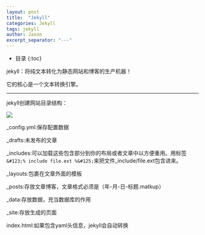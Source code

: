 ```yaml
---
layout: post
title:  "Jekyll"
categories: Jekyll
tags: jekyll
author: Jason
excerpt_separator: "---"
---
```


* 目录
{:toc}

jekyll：将纯文本转化为静态网站和博客的生产机器！

它的核心是一个文本转换引擎。

---

jekyll创建网站目录结构：

![](http://note.youdao.com/yws/public/resource/d4e6c240c6bd1ed470804af218545780/xmlnote/681A1DD463414C8DB2AD07EDDEA973EC/2737)

_config.yml:保存配置数据

_drafts:未发布的文章

_includes:可以加载这些包含部分到你的布局或者文章中以方便重用。用标签`&#123;% include file.ext %&#125;`来把文件_include/file.ext包含进来。

_layouts:包裹在文章外面的模板

_posts:存放文章博客，文章格式必须是（年-月-日-标题.matkup）

_data:存放数据，充当数据库的作用

_site:存放生成的页面

index.html:如果包含yaml头信息，jekyll会自动转换
